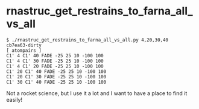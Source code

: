 # rnastruc_get_restrains_to_farna_all_vs_all

    $ ./rnastruc_get_restrains_to_farna_all_vs_all.py 4,20,30,40
    cb7ea63-dirty
    [ atompairs ]
    C1' 4 C1' 40 FADE -25 25 10 -100 100
    C1' 4 C1' 30 FADE -25 25 10 -100 100
    C1' 4 C1' 20 FADE -25 25 10 -100 100
    C1' 20 C1' 40 FADE -25 25 10 -100 100
    C1' 20 C1' 30 FADE -25 25 10 -100 100
    C1' 30 C1' 40 FADE -25 25 10 -100 100

Not a rocket science, but I use it a lot and I want to have a place to find it easily! 
